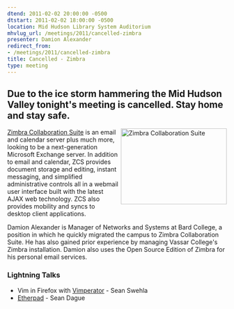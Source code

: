 ```yaml
---
dtend: 2011-02-02 20:00:00 -0500
dtstart: 2011-02-02 18:00:00 -0500
location: Mid Hudson Library System Auditorium
mhvlug_url: /meetings/2011/cancelled-zimbra
presenter: Damion Alexander
redirect_from:
- /meetings/2011/cancelled-zimbra
title: Cancelled - Zimbra
type: meeting
---
```





## Due to the ice storm hammering the Mid Hudson Valley tonight's meeting is cancelled. Stay home and stay safe.



<img align="right" width="243" height="174" alt="Zimbra Collaboration Suite" src="/sites/default/files/zimbra_header.png" />[Zimbra Collaboration Suite](http://www.zimbra.com/) is an email and calendar server plus much more, looking to be a next-generation Microsoft Exchange server. In addition to email and calendar, ZCS provides document storage and editing, instant messaging, and simplified administrative controls all in a webmail user interface built with the latest AJAX web technology. ZCS also provides mobility and syncs to desktop client applications.

Damion Alexander is Manager of Networks and Systems at Bard College, a position in which he quickly migrated the campus to Zimbra Collaboration Suite. He has also gained prior experience by managing Vassar College's Zimbra installation. Damion also uses the Open Source Edition of Zimbra for his personal email services.

### Lightning Talks
- Vim in Firefox with [Vimperator](http://vimperator.org/) - Sean Swehla
- [Etherpad](http://etherpad.org) - Sean Dague